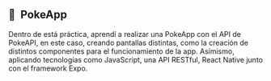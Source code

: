 <h2> 🚀 &nbsp;PokeApp</h2>
<p align="left">
  Dentro de está práctica, aprendí a realizar una PokeApp con el API de PokeAPI, en este caso, creando pantallas distintas, como la creación de distintos componentes para el funcionamiento de la app.
  Asímismo, aplicando tecnologías como JavaScript, una API RESTful, React Native junto con el framework Expo.
</p>

